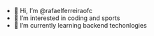 - 👋 Hi, I’m @rafaelferreiraofc
- 👀 I’m interested in coding and sports
- 🌱 I’m currently learning backend techonlogies

<!---
rafaelferreiraofc/rafaelferreiraofc is a ✨ special ✨ repository because its `README.md` (this file) appears on your GitHub profile.
You can click the Preview link to take a look at your changes.
--->
